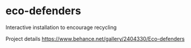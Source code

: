 # eco-defenders
Interactive installation to encourage recycling

Project details
https://www.behance.net/gallery/2404330/Eco-defenders
